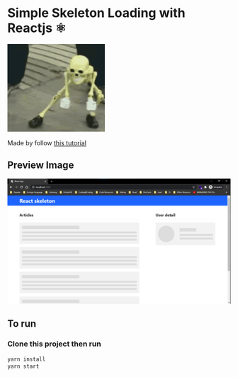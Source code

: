 # Simple Skeleton Loading with Reactjs ⚛

![ dancing skeleton](./tenor.gif)

Made by follow [this tutorial](https://www.youtube.com/watch?v=cg_tmJBisp8&list=PL4cUxeGkcC9i6bZhMuAzQpC6YgLmB4k4-)

## Preview Image

![preview image](./unknown.png)

## To run

### Clone this project then run

```npm
yarn install
yarn start
```
